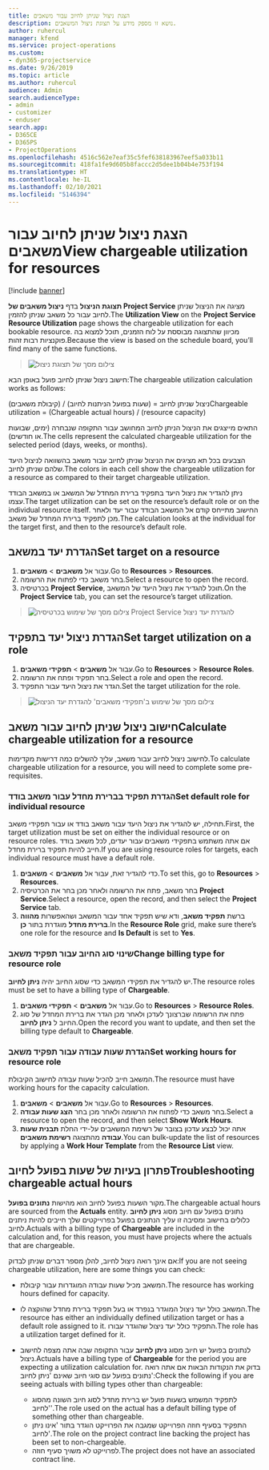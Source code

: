 ```yaml
---
title: הצגת ניצול שניתן לחיוב עבור משאבים
description: נושא זו מספק מידע על תצוגת ניצול המשאבים.
author: ruhercul
manager: kfend
ms.service: project-operations
ms.custom:
- dyn365-projectservice
ms.date: 9/26/2019
ms.topic: article
ms.author: ruhercul
audience: Admin
search.audienceType:
- admin
- customizer
- enduser
search.app:
- D365CE
- D365PS
- ProjectOperations
ms.openlocfilehash: 4516c562e7eaf35c5fef638183967eef5a033b11
ms.sourcegitcommit: 418fa1fe9d605b8faccc2d5dee1b04b4e753f194
ms.translationtype: HT
ms.contentlocale: he-IL
ms.lasthandoff: 02/10/2021
ms.locfileid: "5146394"
---
```

# <a name="view-chargeable-utilization-for-resources"></a><span data-ttu-id="19516-103">הצגת ניצול שניתן לחיוב עבור משאבים</span><span class="sxs-lookup"><span data-stu-id="19516-103">View chargeable utilization for resources</span></span>

[!include [banner](../includes/psa-now-project-operations.md)]
 
<span data-ttu-id="19516-104">**תצוגת הניצול** בדף **ניצול משאבים של Project Service** מציגה את הניצול שניתן לחיוב עבור כל משאב שניתן להזמין.</span><span class="sxs-lookup"><span data-stu-id="19516-104">The **Utilization View** on the **Project Service Resource Utilization** page shows the chargeable utilization for each bookable resource.</span></span> <span data-ttu-id="19516-105">מכיוון שהתצוגה מבוססת על לוח הזמנים, תוכל למצוא בה פוקנציות רבות זהות.</span><span class="sxs-lookup"><span data-stu-id="19516-105">Because the view is based on the schedule board, you’ll find many of the same functions.</span></span>

> ![צילום מסך של תצוגת ניצול](media/FAQ-utilization-1.png)
 

<span data-ttu-id="19516-107">חישוב ניצול שניתן לחיוב פועל באופן הבא:</span><span class="sxs-lookup"><span data-stu-id="19516-107">The chargeable utilization calculation works as follows:</span></span>

   <span data-ttu-id="19516-108">ניצול שניתן לחיוב = (שעות בפועל הניתנות לחיוב) / (קיבולת משאבים)</span><span class="sxs-lookup"><span data-stu-id="19516-108">Chargeable utilization = (Chargeable actual hours) / (resource capacity)</span></span>

<span data-ttu-id="19516-109">התאים מייצגים את הניצול הניתן לחיוב המחושב עבור התקופה שנבחרה (ימים, שבועות או חודשים).</span><span class="sxs-lookup"><span data-stu-id="19516-109">The cells represent the calculated chargeable utilization for the selected period (days, weeks, or months).</span></span>

<span data-ttu-id="19516-110">הצבעים בכל תא מציגים את הניצול שניתן לחיוב עבור משאב בהשוואה לניצול היעד שלהם שניתן לחיוב.</span><span class="sxs-lookup"><span data-stu-id="19516-110">The colors in each cell show the chargeable utilization for a resource as compared to their target chargeable utilization.</span></span> 

<span data-ttu-id="19516-111">ניתן להגדיר את ניצול היעד בתפקיד ברירת המחדל של המשאב או במשאב הבודד עצמו.</span><span class="sxs-lookup"><span data-stu-id="19516-111">The target utilization can be set on the resource’s default role or on the individual resource itself.</span></span> <span data-ttu-id="19516-112">החישוב מתייחס קודם אל המשאב הבודד עבור יעד ולאחר מכן לתפקיד ברירת המחדל של משאב.</span><span class="sxs-lookup"><span data-stu-id="19516-112">The calculation looks at the individual for the target first, and then to the resource’s default role.</span></span>

## <a name="set-target-on-a-resource"></a><span data-ttu-id="19516-113">הגדרת יעד במשאב</span><span class="sxs-lookup"><span data-stu-id="19516-113">Set target on a resource</span></span>

1. <span data-ttu-id="19516-114">עבור אל **משאבים** \> **משאבים**.</span><span class="sxs-lookup"><span data-stu-id="19516-114">Go to **Resources** \> **Resources**.</span></span> 
2. <span data-ttu-id="19516-115">בחר משאב כדי לפתוח את הרשומה.</span><span class="sxs-lookup"><span data-stu-id="19516-115">Select a resource to open the record.</span></span> 
3. <span data-ttu-id="19516-116">בכרטיסיה **Project Service**, תוכל להגדיר את ניצול היעד של המשאב.</span><span class="sxs-lookup"><span data-stu-id="19516-116">On the **Project Service** tab, you can set the resource’s target utilization.</span></span>

> ![צילום מסך של שימוש בכרטיסיה Project Service להגדרת יעד ניצול](media/FAQ-utilization-2.png)
 
## <a name="set-target-utilization-on-a-role"></a><span data-ttu-id="19516-118">הגדרת ניצול יעד בתפקיד</span><span class="sxs-lookup"><span data-stu-id="19516-118">Set target utilization on a role</span></span>

1. <span data-ttu-id="19516-119">עבור אל **משאבים** \> **תפקידי משאבים**.</span><span class="sxs-lookup"><span data-stu-id="19516-119">Go to **Resources** \> **Resource Roles**.</span></span> 
2. <span data-ttu-id="19516-120">בחר תפקיד ופתח את הרשומה.</span><span class="sxs-lookup"><span data-stu-id="19516-120">Select a role and open the record.</span></span> 
3. <span data-ttu-id="19516-121">הגדר את ניצול היעד עבור התפקיד.</span><span class="sxs-lookup"><span data-stu-id="19516-121">Set the target utilization for the role.</span></span>

> ![צילום מסך של שימוש ב'תפקידי משאבים' להגדרת יעד הניצול](media/FAQ-utilization-3.png)
 
## <a name="calculate-chargeable-utilization-for-a-resource"></a><span data-ttu-id="19516-123">חישוב ניצול שניתן לחיוב עבור משאב</span><span class="sxs-lookup"><span data-stu-id="19516-123">Calculate chargeable utilization for a resource</span></span>

<span data-ttu-id="19516-124">לחישוב ניצול לחיוב עבור משאב, עליך להשלים כמה דרישות מקדימות.</span><span class="sxs-lookup"><span data-stu-id="19516-124">To calculate chargeable utilization for a resource, you will need to complete some pre-requisites.</span></span> 

### <a name="set-default-role-for-individual-resource"></a><span data-ttu-id="19516-125">הגדרת תפקיד בברירת מחדל עבור משאב בודד</span><span class="sxs-lookup"><span data-stu-id="19516-125">Set default role for individual resource</span></span>

<span data-ttu-id="19516-126">תחילה, יש להגדיר את ניצול היעד עבור משאב בודד או עבור תפקידי משאב.</span><span class="sxs-lookup"><span data-stu-id="19516-126">First, the target utilization must be set on either the individual resource or on resource roles.</span></span> <span data-ttu-id="19516-127">אם אתה משתמש בתפקידי משאבים עבור יעדים, לכל משאב בודד חייב להיות תפקיד ברירת מחדל.</span><span class="sxs-lookup"><span data-stu-id="19516-127">If you are using resource roles for targets, each individual resource must have a default role.</span></span> 

1. <span data-ttu-id="19516-128">כדי להגדיר זאת, עבור אל **משאבים** \> **משאבים**.</span><span class="sxs-lookup"><span data-stu-id="19516-128">To set this, go to **Resources** \> **Resources**.</span></span> 
2. <span data-ttu-id="19516-129">בחר משאב, פתח את הרשומה ולאחר מכן בחר את הכרטיסיה **Project Service**.</span><span class="sxs-lookup"><span data-stu-id="19516-129">Select a resource, open the record, and then select the **Project Service** tab.</span></span> 
3. <span data-ttu-id="19516-130">ברשת **תפקיד משאב**, ודא שיש תפקיד אחד עבור המשאב ושהאפשרות **‏‫מהווה ברירת מחדל‬** מוגדרת בתור **כן**.</span><span class="sxs-lookup"><span data-stu-id="19516-130">In the **Resource Role** grid, make sure there’s one role for the resource and **Is Default** is set to **Yes**.</span></span>
 
### <a name="change-billing-type-for-resource-role"></a><span data-ttu-id="19516-131">שינוי סוג החיוב עבור תפקיד משאב</span><span class="sxs-lookup"><span data-stu-id="19516-131">Change billing type for resource role</span></span>

<span data-ttu-id="19516-132">יש להגדיר את תפקידי המשאב כדי שסוג החיוב יהיה **‏‫ניתן לחיוב‬**.</span><span class="sxs-lookup"><span data-stu-id="19516-132">The resource roles must be set to have a billing type of **Chargeable**.</span></span> 

1. <span data-ttu-id="19516-133">עבור אל **משאבים** \> **תפקידי משאבים**.</span><span class="sxs-lookup"><span data-stu-id="19516-133">Go to **Resources** \> **Resource Roles**.</span></span> 
2. <span data-ttu-id="19516-134">פתח את הרשומה שברצונך לעדכן ולאחר מכן הגדר את ברירת המחדל של סוג החיוב ל **‏‫ניתן לחיוב‬**.</span><span class="sxs-lookup"><span data-stu-id="19516-134">Open the record you want to update, and then set the billing type default to **Chargeable**.</span></span>

### <a name="set-working-hours-for-resource-role"></a><span data-ttu-id="19516-135">הגדרת שעות עבודה עבור תפקיד משאב</span><span class="sxs-lookup"><span data-stu-id="19516-135">Set working hours for resource role</span></span>
 
<span data-ttu-id="19516-136">המשאב חייב להכיל שעות עבודה לחישוב הקיבולת.</span><span class="sxs-lookup"><span data-stu-id="19516-136">The resource must have working hours for the capacity calculation.</span></span> 

1. <span data-ttu-id="19516-137">עבור אל **משאבים** \> **משאבים**.</span><span class="sxs-lookup"><span data-stu-id="19516-137">Go to **Resources** \> **Resources**.</span></span> 
2. <span data-ttu-id="19516-138">בחר משאב כדי לפתוח את הרשומה ולאחר מכן בחר **הצג שעות עבודה**.</span><span class="sxs-lookup"><span data-stu-id="19516-138">Select a resource to open the record, and then select **Show Work Hours**.</span></span> 
3. <span data-ttu-id="19516-139">אתה יכול לבצע עדכון בצובר של רשימת המשאבים על-ידי החלת **תבנית שעות עבודה** מהתצוגה **רשימת משאבים**.</span><span class="sxs-lookup"><span data-stu-id="19516-139">You can bulk-update the list of resources by applying a **Work Hour Template** from the **Resource List** view.</span></span>

## <a name="troubleshooting-chargeable-actual-hours"></a><span data-ttu-id="19516-140">פתרון בעיות של שעות בפועל לחיוב</span><span class="sxs-lookup"><span data-stu-id="19516-140">Troubleshooting chargeable actual hours</span></span>

<span data-ttu-id="19516-141">מקור השעות בפועל לחיוב הוא מהישות  **נתונים בפועל**.</span><span class="sxs-lookup"><span data-stu-id="19516-141">The chargeable actual hours are sourced from the **Actuals** entity.</span></span> <span data-ttu-id="19516-142">נתונים בפועל עם חיוב מסוג **ניתן לחיוב** כלולים בחישוב ומסיבה זו עליך הנתונים בפועל בפרוייקטים שלך חייבים להיות ניתנים לחיוב.</span><span class="sxs-lookup"><span data-stu-id="19516-142">Actuals with a billing type of **Chargeable** are included in the calculation and, for this reason, you must have projects where the actuals that are chargeable.</span></span>

<span data-ttu-id="19516-143">אם אינך רואה ניצול לחיוב, להלן מספר דברים שניתן לבדוק:</span><span class="sxs-lookup"><span data-stu-id="19516-143">If you are not seeing chargeable utilization, here are some things you can check:</span></span>

- <span data-ttu-id="19516-144">המשאב מכיל שעות עבודה המוגדרות עבור קיבולת.</span><span class="sxs-lookup"><span data-stu-id="19516-144">The resource has working hours defined for capacity.</span></span>
- <span data-ttu-id="19516-145">המשאב כולל יעד ניצול המוגדר בנפרד או בעל תפקיד ברירת מחדל שהוקצה לו.</span><span class="sxs-lookup"><span data-stu-id="19516-145">The resource has either an individually defined utilization target or has a default role assigned to it.</span></span> <span data-ttu-id="19516-146">התפקיד כולל יעד ניצול שהוגדר עבורו.</span><span class="sxs-lookup"><span data-stu-id="19516-146">The role has a utilization target defined for it.</span></span>
- <span data-ttu-id="19516-147">לנתונים בפועל יש חיוב מסוג **ניתן לחיוב** עבור התקופה שבה אתה מצפה לחישוב ניצול.</span><span class="sxs-lookup"><span data-stu-id="19516-147">Actuals have a billing type of **Chargeable** for the period you are expecting a utilization calculation for.</span></span> <span data-ttu-id="19516-148">בדוק את הנקודות הבאות אם אתה רואה נתונים בפועל עם סוגי חיוב שאינם 'ניתן לחיוב':</span><span class="sxs-lookup"><span data-stu-id="19516-148">Check the following if you are seeing actuals with billing types other than chargeable:</span></span>

  - <span data-ttu-id="19516-149">לתפקיד המשמש בשעות פועל יש ברירת מחדל לסוג חיוב השונה מהסוג 'לחיוב'.</span><span class="sxs-lookup"><span data-stu-id="19516-149">The role used on the actual has a default billing type of something other than chargeable.</span></span>
  - <span data-ttu-id="19516-150">התפקיד בסעיף חוזה הפרוייקט שמגבה את הפרוייקט הוגדר בתור 'אינו ניתן לחיוב'.</span><span class="sxs-lookup"><span data-stu-id="19516-150">The role on the project contract line backing the project has been set to non-chargeable.</span></span>
  - <span data-ttu-id="19516-151">לפרוייקט לא משויך סעיף חוזה.</span><span class="sxs-lookup"><span data-stu-id="19516-151">The project does not have an associated contract line.</span></span>

